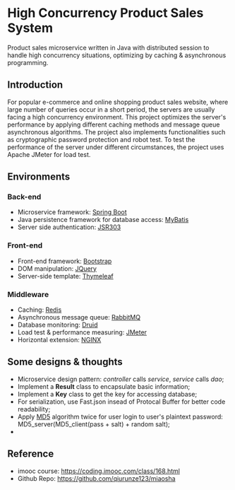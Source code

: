 # High Concurrency Product Sales System
Product sales microservice written in Java with distributed session to handle high concurrency situations, optimizing by caching & asynchronous programming.

## Introduction
For popular e-commerce and online shopping product sales website, where large number of queries occur in a short period, the servers are usually facing a high concurrency environment.
This project optimizes the server's performance by applying different caching methods and message queue asynchronous algorithms. 
The project also implements functionalities such as cryptographic password protection and robot test.
To test the performance of the server under different circumstances, the project uses Apache JMeter for load test.


## Environments
### Back-end
* Microservice framework: [Spring Boot](https://spring.io)
* Java persistence framework for database access: [MyBatis](https://blog.mybatis.org)
* Server side authentication: [JSR303](https://beanvalidation.org/1.0/spec/)

### Front-end
* Front-end framework: [Bootstrap](https://getbootstrap.com)
* DOM manipulation: [JQuery](https://jquery.com)
* Server-side template: [Thymeleaf](https://www.thymeleaf.org)

### Middleware
* Caching: [Redis](https://redis.io)
* Asynchronous message queue: [RabbitMQ](https://www.rabbitmq.com)
* Database monitoring: [Druid](https://druid.apache.org)
* Load test & performance measuring: [JMeter](https://jmeter.apache.org)
* Horizontal extension: [NGINX](https://www.nginx.com)


## Some designs & thoughts
* Microservice design pattern: *controller* calls *service*, *service* calls *dao*;
* Implement a **Result** class to encapsulate basic information;
* Implement a **Key** class to get the key for accessing database;
* For serialization, use Fast.json insead of Protocal Buffer for better code readability;
* Apply [MD5](https://en.wikipedia.org/wiki/MD5) algorithm twice for user login to user's plaintext password: MD5_server(MD5_client(pass + salt) + random salt);
* 



## Reference
* imooc course: https://coding.imooc.com/class/168.html
* Github Repo: https://github.com/qiurunze123/miaosha
